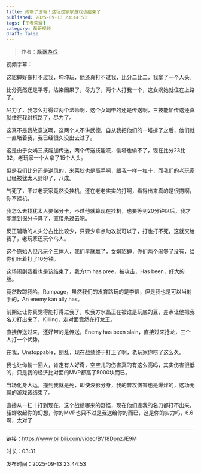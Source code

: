 ```yaml
---
title: 闹够了没有！这场过家家游戏该结束了
published: 2025-09-13 23:44:53
tags: [王者荣耀]
category: 磊哥视频
draft: false
---
```



> 作者：[磊哥游戏](https://space.bilibili.com/268941858?spm_id_from=333.788.upinfo.head.click)

视频字幕：

这貂蝉好像打不过我，坤坤玩，他还真打不过我，比分二比二，我拿了一个人头。

比分竟然还是平等，沾染因果了，尽力了，两个人打我一个，这女娲她就住在上路了。

尽力了，我怎么打得过两个法师啊，这个女娲带的还是传送啊，三技能加传送还真就住在我对抗路了，尽力了。

这真不是我故意送啊，这两个人不讲武德，自从我把他们的一塔拆了之后，他们就一直堵着我，我已经很久没出去过了。

这是由于女娲三技能加传送，两个传送技能哎，偷塔也偷不了，现在比分23比32，老玩家一个人拿了15个人头。

但是我们比分还是逆风的，米莱狄也是高手啊，跟我一样一杠十，而我们的老玩家已经被犹太人封印了，八成。

气死了，不过老玩家竟然没挂机，还在老老实实的打啊，看得出来真的是很捞啊，你不挂机。

我怎么去找犹太人要保分卡，不过他就算现在挂机，也要等到20分钟以后，我才能拿到保分卡算了，直接杀过去吧。

反正辅助的人头分占比比较少，只要少拿点助攻就可以了，打也打不死，这就交给我了，老玩家还玩个鸟人。

这个原始人但凡玩个三体人，我们早就赢了，女娲貂蝉，你们两个闹够了没有，给你们压着打了10分钟。

这场闹剧我看也是该结束了，我方tm has pree，被攻击，Has been，好大的胆。

竟然敢蹲我哈，Rampage，虽然我们的发育路玩的是李信，但是我也是可以当射手的，An enemy kan ally has。

前期让让你真觉得能打得过我了，哎我方水晶正在被谁是玩底的豆，差点让他把我名刀打出来了，Killing，走对面竟然在打龙王。

直接传送过来，还好带的是传送，Enemy has been slain，直接过来抢龙，三个人打一个优势。

在我，Unstoppable，别乱，现在战绩终于打正了啊，老玩家你唠了这么久。

我也让你躺一回人，肯定有人好奇，空空儿的伤害真的有这么高吗，其实伤害很低的，只是我的经济比对面的MVP都高了5000块而已。

当场化身大运，撞到我就是死，即使没影分身，我的普攻伤害也是爆炸的，这场无聊的游戏该结束了。

直接从一杠十打到现在，这个战绩哪来的野怪，现在他们连我的名刀都打不出来，貂蝉收起你的幻想，你的MVP也只不过是我送给你的而已，这是你的实力吗，6.6啊，太对了

---

链接：https://www.bilibili.com/video/BV18DpnzJE9M

时长：03:31

发布时间：2025-09-13 23:44:53
